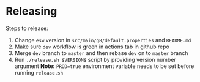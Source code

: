 # Releasing

Steps to release:

1. Change `esw` version in `src/main/g8/default.properties` and `README.md`
1. Make sure `dev` workflow is green in actions tab in github repo
1. Merge `dev` branch to `master` and then rebase `dev` on to `master` branch
1. Run `./release.sh $VERSION$` script by providing version number argument
    **Note:** `PROD=true` environment variable needs to be set before running `release.sh`
